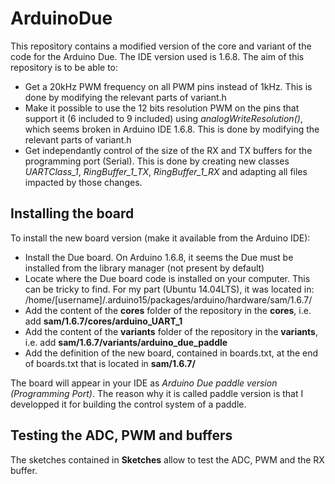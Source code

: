 # ArduinoDue

This repository contains a modified version of the core and variant of the code for the Arduino Due. The IDE version used is 1.6.8. The aim of this repository is to be able to:

- Get a 20kHz PWM frequency on all PWM pins instead of 1kHz. This is done by modifying the relevant parts of variant.h
- Make it possible to use the 12 bits resolution PWM on the pins that support it (6 included to 9 included) using *analogWriteResolution()*, which seems broken in Arduino IDE 1.6.8. This is done by modifying the relevant parts of variant.h
- Get independantly control of the size of the RX and TX buffers for the programming port (Serial). This is done by creating new classes *UARTClass_1*, *RingBuffer_1_TX*, *RingBuffer_1_RX* and adapting all files impacted by those changes.
 

## Installing the board

To install the new board version (make it available from the Arduino IDE):

- Install the Due board. On Arduino 1.6.8, it seems the Due must be installed from the library manager (not present by default)
- Locate where the Due board code is installed on your computer. This can be tricky to find. For my part (Ubuntu 14.04LTS), it was located in: /home/[username]/.arduino15/packages/arduino/hardware/sam/1.6.7/
- Add the content of the **cores** folder of the repository in the **cores**, i.e. add **sam/1.6.7/cores/arduino_UART_1**
- Add the content of the **variants** folder of the repository in the **variants**, i.e. add **sam/1.6.7/variants/arduino_due_paddle**
- Add the definition of the new board, contained in boards.txt, at the end of boards.txt that is located in **sam/1.6.7/**
 
The board will appear in your IDE as *Arduino Due paddle version (Programming Port)*. The reason why it is called paddle version is that I developped it for building the control system of a paddle.

## Testing the ADC, PWM and buffers

The sketches contained in **Sketches** allow to test the ADC, PWM and the RX buffer.
